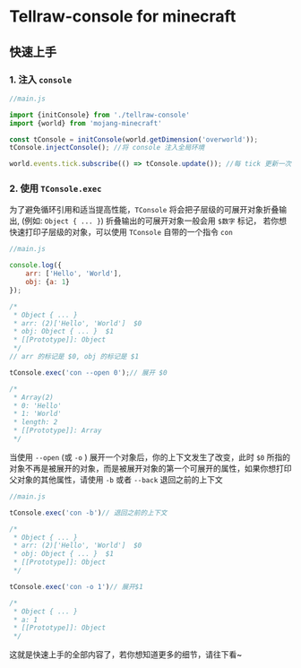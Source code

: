 # Tellraw-console for minecraft

## 快速上手

### 1. 注入 `console`

```js
//main.js

import {initConsole} from './tellraw-console'
import {world} from 'mojang-minecraft'

const tConsole = initConsole(world.getDimension('overworld'));
tConsole.injectConsole(); //将 console 注入全局环境

world.events.tick.subscribe(() => tConsole.update()); //每 tick 更新一次 console 的状态。由于 console 的推送基于消息队列，此函数是消息队列的执行函数, 所以不执行这个函数就不会看到任何东西
```

### 2. 使用  `TConsole.exec`

为了避免循环引用和适当提高性能，`TConsole` 将会把子层级的可展开对象折叠输出, (例如: `Object { ... }`) 折叠输出的可展开对象一般会用 `$数字` 标记， 若你想快速打印子层级的对象，可以使用 `TConsole` 自带的一个指令 `con`

```js
//main.js

console.log({
    arr: ['Hello', 'World'],
    obj: {a: 1}
});

/* 
 * Object { ... }
 * arr: (2)['Hello', 'World']  $0
 * obj: Object { ... }  $1
 * [[Prototype]]: Object
 */
// arr 的标记是 $0, obj 的标记是 $1

tConsole.exec('con --open 0');// 展开 $0

/* 
 * Array(2)
 * 0: 'Hello'
 * 1: 'World'
 * length: 2
 * [[Prototype]]: Array
 */

```

当使用  `--open` (或 `-o` ) 展开一个对象后，你的上下文发生了改变，此时  `$0` 所指的对象不再是被展开的对象，而是被展开对象的第一个可展开的属性，如果你想打印父对象的其他属性，请使用 `-b` 或者 `--back` 退回之前的上下文

```js
//main.js

tConsole.exec('con -b')// 退回之前的上下文

/* 
 * Object { ... }
 * arr: (2)['Hello', 'World']  $0
 * obj: Object { ... }  $1
 * [[Prototype]]: Object
 */

tConsole.exec('con -o 1')// 展开$1

/* 
 * Object { ... }
 * a: 1
 * [[Prototype]]: Object
 */
```

这就是快速上手的全部内容了，若你想知道更多的细节，请往下看~

